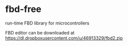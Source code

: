 fbd-free
========

run-time FBD library for microcontrollers





FBD editor can be downloaded at https://dl.dropboxusercontent.com/u/46913329/fbd2.zip
